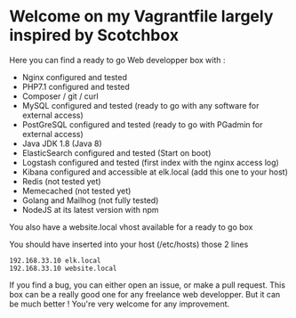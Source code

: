 # Welcome on my Vagrantfile largely inspired by Scotchbox
Here you can find a ready to go Web developper box with :

- Nginx configured and tested
- PHP7.1 configured and tested
- Composer / git / curl
- MySQL configured and tested (ready to go with any software for external access)
- PostGreSQL configured and tested (ready to go with PGadmin for external access)
- Java JDK 1.8 (Java 8)
- ElasticSearch configured and tested (Start on boot)
- Logstash configured and tested (first index with the nginx access log)
- Kibana configured and accessible at elk.local (add this one to your host)
- Redis (not tested yet)
- Memecached (not tested yet)
- Golang and Mailhog (not fully tested)
- NodeJS at its latest version with npm

You also have a website.local vhost available for a ready to go box

You should have inserted into your host (/etc/hosts) those 2 lines

```
192.168.33.10 elk.local
192.168.33.10 website.local
```

If you find a bug, you can either open an issue, or make a pull request.
This box can be a really good one for any freelance web developper. But it can be much better !
You're very welcome for any improvement.

